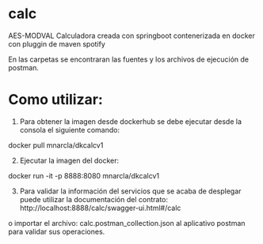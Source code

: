 # calc
AES-MODVAL Calculadora creada con springboot contenerizada en docker con pluggin de maven spotify

En las carpetas se encontraran las fuentes y los archivos de ejecución de postman.

# Como utilizar:

1. Para obtener la imagen desde dockerhub se debe ejecutar desde la consola el siguiente comando:

docker pull mnarcla/dkcalcv1

2. Ejecutar la imagen del docker:

docker run -it -p 8888:8080 mnarcla/dkcalcv1

3. Para validar la información del servicios que se acaba de desplegar puede utilizar la documentación del contrato: 
http://localhost:8888/calc/swagger-ui.html#/calc

o importar el archivo: calc.postman_collection.json al aplicativo postman para validar sus operaciones.
